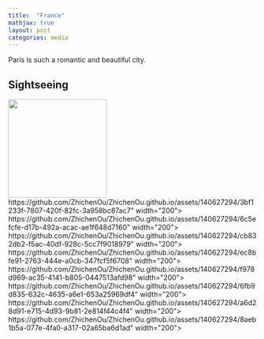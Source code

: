 ```yaml
---
title:  "France"
mathjax: true
layout: post
categories: media
---
```


Paris is such a romantic and beautiful city.

## Sightseeing
<img src="https://github.com/ZhichenOu/ZhichenOu.github.io/assets/140627294/44742a1e-0724-4fe8-8a3e-3bf0cad11621" width="200">
https://github.com/ZhichenOu/ZhichenOu.github.io/assets/140627294/3bf1233f-7807-420f-82fc-3a958bc87ac7" width="200">
https://github.com/ZhichenOu/ZhichenOu.github.io/assets/140627294/6c5efcfe-d17b-492a-acac-ae1f648d7160" width="200">
https://github.com/ZhichenOu/ZhichenOu.github.io/assets/140627294/cb832db2-f5ac-40df-928c-5cc7f9018979" width="200">
https://github.com/ZhichenOu/ZhichenOu.github.io/assets/140627294/ec8bfe91-2763-444e-a0cb-347fcf5f6708" width="200">
https://github.com/ZhichenOu/ZhichenOu.github.io/assets/140627294/f978d969-ac35-4141-b805-0447513afd98" width="200">
https://github.com/ZhichenOu/ZhichenOu.github.io/assets/140627294/6fb9d835-632c-4635-a6e1-653a25969df4" width="200">
https://github.com/ZhichenOu/ZhichenOu.github.io/assets/140627294/a6d28d91-e715-4d93-9b81-2e814f44c4f4" width="200">
https://github.com/ZhichenOu/ZhichenOu.github.io/assets/140627294/8aeb1b5a-077e-4fa0-a317-02a65ba6d1ad" width="200">
